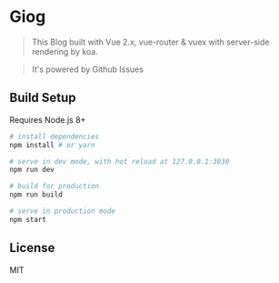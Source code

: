 # Giog

> This Blog built with Vue 2.x, vue-router & vuex  with server-side rendering by koa.

> It's powered by Github Issues

## Build Setup

Requires Node.js 8+

``` bash
# install dependencies
npm install # or yarn

# serve in dev mode, with hot reload at 127.0.0.1:3030
npm run dev

# build for production
npm run build

# serve in production mode
npm start
```

## License

MIT
